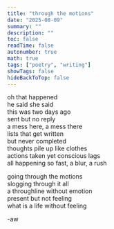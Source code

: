 ```yaml
---
title: "through the motions"
date: "2025-08-09"
summary: ""
description: ""
toc: false
readTime: false
autonumber: true
math: true
tags: ["poetry", "writing"]
showTags: false
hideBackToTop: false
---
```


oh that happened  
he said she said  
this was two days ago  
sent but no reply  
a mess here, a mess there  
lists that get written  
but never completed  
thoughts pile up like clothes  
actions taken yet conscious lags  
all happening so fast, a blur, a rush  
  
going through the motions  
slogging through it all  
a throughline without emotion   
present but not feeling  
what is a life without feeling  

-aw